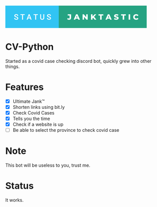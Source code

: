 ![status](https://github.com/rbunpat/CV-Python/blob/main/status-janktastic.svg)
# CV-Python
Started as a covid case checking discord bot, quickly grew into other things.
# Features
- [x] Ultimate Jank™
- [x] Shorten links using bit.ly
- [x] Check Covid Cases
- [x] Tells you the time
- [x] Check if a website is up
- [ ] Be able to select the province to check covid case
# Note
This bot will be useless to you, trust me.
# Status
It works.
